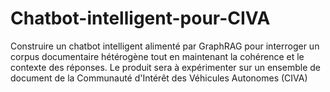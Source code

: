 # Chatbot-intelligent-pour-CIVA
Construire un chatbot intelligent alimenté par GraphRAG pour interroger un corpus documentaire hétérogène tout en maintenant la cohérence et le contexte des réponses. Le produit sera à expérimenter sur un ensemble de document de la Communauté d'Intérêt des Véhicules Autonomes (CIVA)
